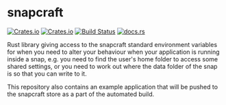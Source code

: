# snapcraft

[![Crates.io](https://img.shields.io/crates/l/snapcraft)](https://github.com/a1ecbr0wn/snapcraft-wmi/blob/main/LICENSE) [![Crates.io](https://img.shields.io/crates/v/snapcraft)](https://crates.io/crates/snapcraft) [![Build Status](https://github.com/a1ecbr0wn/snapcraft/actions/workflows/build.yml/badge.svg)](https://github.com/a1ecbr0wn/snapcraft-wmi/actions/workflows/build.yml) [![docs.rs](https://img.shields.io/docsrs/snapcraft)](https://docs.rs/snapcraft)

Rust library giving access to the snapcraft standard environment variables for when you need to alter your behaviour when your application is running inside a snap, e.g. you need to find the user's home folder to access some shared settings, or you need to work out where the data folder of the snap is so that you can write to it.

This repository also contains an example application that will be pushed to the snapcraft store as a part of the automated build.
